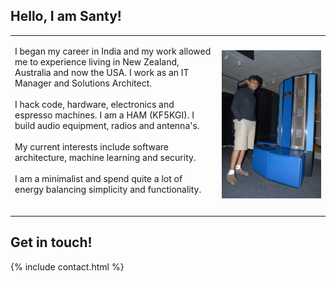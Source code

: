 
## Hello, I am Santy!
<div>
<!-- Main intro section -->
<table class="main_page_table">
    <tr>
        <td>
            <p>
            I began my career in India and my work allowed me to experience living in New Zealand, Australia and now the USA. I work as 
            an IT Manager and Solutions Architect.
            <br>
            <br>
             I hack code, hardware, electronics and espresso machines. I am a HAM (KF5KGI). I build audio equipment, radios and
             antenna's.
             <br>
             <br>
             My current interests include software architecture, machine learning and security. 
             <br>
             <br>
             I am a minimalist and spend quite a lot of energy balancing simplicity and functionality.
             <br>
             <br>
             </p>
        </td>
        <td>
        <img src = "/images/santy_cray.jpg">
        </td>
    </tr>
</table>

</div>

## Get in touch!

{% include contact.html %}
